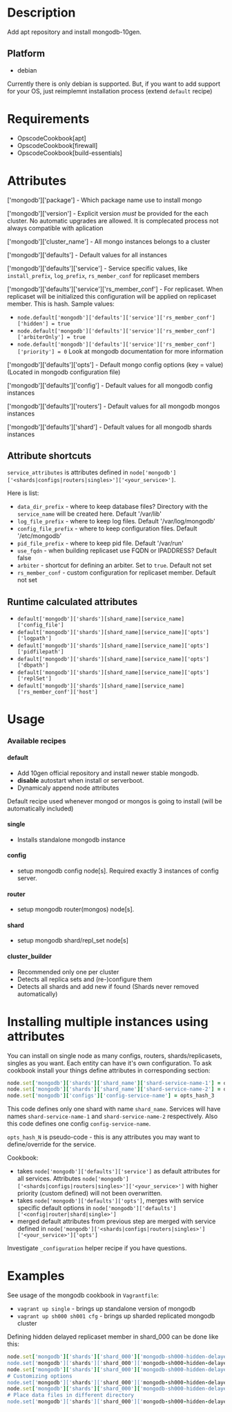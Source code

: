 Description
===========

Add apt repository and install mongodb-10gen. 

## Platform

* debian

Currently there is only debian is supported. But, if you want to add support for your OS, just reimplemnt installation process (extend `default` recipe)


Requirements
============

- OpscodeCookbook[apt]
- OpscodeCookbook[firewall]
- OpscodeCookbook[build-essentials]


Attributes
==========

['mongodb']['package'] - Which package name use to install mongo

['mongodb']['version'] - Explicit version *must* be provided for the each cluster. No automatic upgrades are allowed. It is complecated process not always compatible with aplication
 
['mongodb']['cluster_name'] - All mongo instances belongs to a cluster

['mongodb']['defaults'] - Default values for all instances

['mongodb']['defaults']['service'] - Service specific values, like `install_prefix`, `log_prefix`, `rs_member_conf` for replicaset members

['mongodb']['defaults']['service']['rs_member_conf'] - For replicaset. When replicaset will be initialized this configuration will be applied on replicaset member. This is hash. Sample values:
* `node.default['mongodb']['defaults']['service']['rs_member_conf']['hidden'] = true`
* `node.default['mongodb']['defaults']['service']['rs_member_conf']['arbiterOnly'] = true`
* `node.default['mongodb']['defaults']['service']['rs_member_conf']['priority'] = 0`
Look at mongodb documentation for more information

['mongodb']['defaults']['opts'] - Default mongo config options (key = value) (Located in mongodb configuration file)

['mongodb']['defaults']['config'] - Default values for all mongodb config instances

['mongodb']['defaults']['routers'] - Default values for all mongodb mongos instances

['mongodb']['defaults']['shard'] - Default values for all mongodb shards instances

Attribute shortcuts
-------------------

`service_attributes` is attributes defined in `node['mongodb']['<shards|configs|routers|singles>']['<your_service>']`.

Here is list:
* `data_dir_prefix` - where to keep database files? Directory with the `service_name` will be created here. Default '/var/lib'
* `log_file_prefix` - where to keep log files. Default '/var/log/mongodb'
* `config_file_prefix` - where to keep configuration files. Default '/etc/mongodb'
* `pid_file_prefix` - where to keep pid file. Default '/var/run'
* `use_fqdn` - when building replicaset use FQDN or IPADDRESS? Default false
* `arbiter` - shortcut for defining an arbiter. Set to `true`. Default not set
* `rs_member_conf` - custom configuration for replicaset member. Default not set  

Runtime calculated attributes
-----------------------------

* `default['mongodb']['shards'][shard_name][service_name]['config_file']`   
* `default['mongodb']['shards'][shard_name][service_name]['opts']['logpath']` 
* `default['mongodb']['shards'][shard_name][service_name]['opts']['pidfilepath']` 
* `default['mongodb']['shards'][shard_name][service_name]['opts']['dbpath']`
* `default['mongodb']['shards'][shard_name][service_name]['opts']['replSet']`
* `default['mongodb']['shards'][shard_name][service_name]['rs_member_conf']['host']`


Usage
=====

### Available recipes

#### default

- Add 10gen official repository and install newer stable mongodb.
- **disable** autostart when install or serverboot.
- Dynamicaly append node attributes

Default recipe used whenever mongod or mongos is going to install (will be automatically included)

#### single

- Installs standalone mongodb instance

#### config

- setup mongodb config node[s]. Required exactly 3 instances of config server.

#### router

- setup mongodb router(mongos) node[s].

#### shard

- setup mongodb shard/repl_set node[s]

#### cluster_builder

- Recommended only one per cluster
- Detects all replica sets and (re-)configure them
- Detects all shards and add new if found (Shards never removed automatically)

Installing multiple instances using attributes
==============================================

You can install on single node as many configs, routers, shards/replicasets, singles as you want. Each entity can have it's own configuration.
To ask cookbook install your things define attributes in corresponding section:

```ruby
node.set['mongodb']['shards']['shard_name']['shard-service-name-1'] = opts_hash_1
node.set['mongodb']['shards']['shard_name']['shard-service-name-2'] = opts_hash_2
node.set['mongodb']['configs']['config-service-name'] = opts_hash_3
```

This code defines only one shard with name `shard_name`. Services will have names `shard-service-name-1` and `shard-service-name-2` respectively.
Also this code defines one config `config-service-name`.

`opts_hash_N` is pseudo-code - this is any attributes you may want to define/override for the service.

Cookbook:

* takes `node['mongodb']['defaults']['service']` as default attributes for all services. 
Attributes `node['mongodb']['<shards|configs|routers|singles>']['<your_service>']` with higher priority (custom defined) will not been overwritten. 
* takes `node['mongodb']['defaults']['opts']`, merges with service specific default options in `node['mongodb']['defaults']['<config|router|shard|single>']`
* merged default attributes from previous step are merged with service defined in `node['mongodb']['<shards|configs|routers|singles>']['<your_service>']['opts']` 

Investigate `_configuration` helper recipe if you have questions.


Examples
========

See usage of the mongodb cookbook in `Vagrantfile`:

* `vagrant up single` - brings up standalone version of mongodb
* `vagrant up sh000 sh001 cfg` - brings up sharded replicated mongodb cluster

Defining hidden delayed replicaset member in shard_000 can be done like this:

```ruby
node.set['mongodb']['shards']['shard_000']['mongodb-sh000-hidden-delayed]['rs_member_conf']['hidden'] = true
node.set['mongodb']['shards']['shard_000']['mongodb-sh000-hidden-delayed]['rs_member_conf']['priority'] = 0
node.set['mongodb']['shards']['shard_000']['mongodb-sh000-hidden-delayed]['rs_member_conf']['slaveDelay'] = 3600
# Customizing options
node.set['mongodb']['shards']['shard_000']['mongodb-sh000-hidden-delayed]['opts']['port'] = 9000
node.set['mongodb']['shards']['shard_000']['mongodb-sh000-hidden-delayed]['opts']['smallfiles'] = true
# Place data files in different directory
node.set['mongodb']['shards']['shard_000']['mongodb-sh000-hidden-delayed]['data_dir_prefix'] = '/data/mongodb'
```





